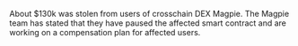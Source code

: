 About $130k was stolen from users of crosschain DEX Magpie. The Magpie team has stated that they have paused the affected smart contract and are working on a compensation plan for affected users.
